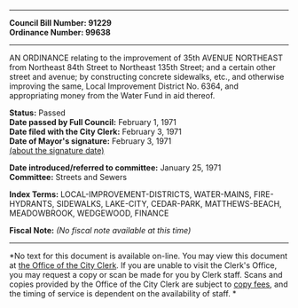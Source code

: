 * * * * *  
  
**Council Bill Number: [](#h0)[](#h2)91229**   
**Ordinance Number: 99638**  
  
* * * * *  
  
AN ORDINANCE relating to the improvement of 35th AVENUE NORTHEAST from Northeast 84th Street to Northeast 135th Street; and a certain other street and avenue; by constructing concrete sidewalks, etc., and otherwise improving the same, Local Improvement District No. 6364, and appropriating money from the Water Fund in aid thereof.  
  
**Status:** Passed   
**Date passed by Full Council:** February 1, 1971   
**Date filed with the City Clerk:** February 3, 1971   
**Date of Mayor's signature:** February 3, 1971   
[(about the signature date)](/~public/approvaldate.htm)   
  
  
**Date introduced/referred to committee:** January 25, 1971   
**Committee:** Streets and Sewers   
  
**Index Terms:** LOCAL-IMPROVEMENT-DISTRICTS, WATER-MAINS, FIRE-HYDRANTS, SIDEWALKS, LAKE-CITY, CEDAR-PARK, MATTHEWS-BEACH, MEADOWBROOK, WEDGEWOOD, FINANCE  
  
**Fiscal Note:** *(No fiscal note available at this time)*  
  
* * * * *  
  
*No text for this document is available on-line. You may view this document at [the Office of the City Clerk](http://www.seattle.gov/leg/clerk/contactUs.htm). If you are unable to visit the Clerk's Office, you may request a copy or scan be made for you by Clerk staff. Scans and copies provided by the Office of the City Clerk are subject to [copy fees](http://clerk.seattle.gov/~public/clerkfees.htm), and the timing of service is dependent on the availability of staff. *  
  
  
